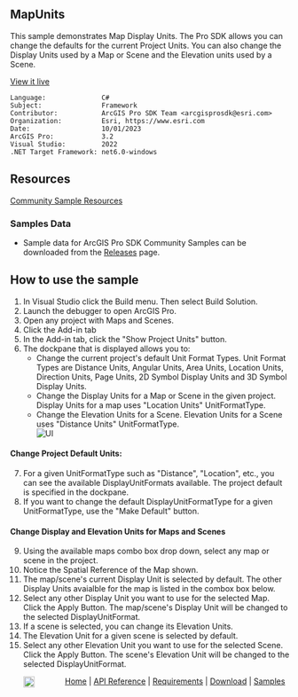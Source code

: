 ## MapUnits

<!-- TODO: Write a brief abstract explaining this sample -->
This sample demonstrates Map Display Units. The Pro SDK allows you can change the defaults for the current Project Units.  You can also change the Display Units used by a Map or Scene and the Elevation units used by a Scene.  
  


<a href="https://pro.arcgis.com/en/pro-app/sdk/" target="_blank">View it live</a>

<!-- TODO: Fill this section below with metadata about this sample-->
```
Language:              C#
Subject:               Framework
Contributor:           ArcGIS Pro SDK Team <arcgisprosdk@esri.com>
Organization:          Esri, https://www.esri.com
Date:                  10/01/2023
ArcGIS Pro:            3.2
Visual Studio:         2022
.NET Target Framework: net6.0-windows
```

## Resources

[Community Sample Resources](https://github.com/Esri/arcgis-pro-sdk-community-samples#resources)

### Samples Data

* Sample data for ArcGIS Pro SDK Community Samples can be downloaded from the [Releases](https://github.com/Esri/arcgis-pro-sdk-community-samples/releases) page.  

## How to use the sample
<!-- TODO: Explain how this sample can be used. To use images in this section, create the image file in your sample project's screenshots folder. Use relative url to link to this image using this syntax: ![My sample Image](FacePage/SampleImage.png) -->
1. In Visual Studio click the Build menu. Then select Build Solution.
2. Launch the debugger to open ArcGIS Pro.  
3. Open any project with Maps and Scenes.  
4. Click the Add-in tab  
5. In the Add-in tab, click the "Show Project Units" button.  
6. The dockpane that is displayed allows you to:  
    * Change the current project's default Unit Format Types. Unit Format Types are Distance Units, Angular Units, Area Units, Location Units, Direction Units,  Page Units, 2D Symbol Display Units and 3D Symbol Display Units.   
    * Change the Display Units for a Map or Scene in the given project. Display Units for a map uses "Location Units" UnitFormatType.  
    * Change the Elevation Units for a Scene. Elevation Units for a Scene uses "Distance Units" UnitFormatType.  
![UI](screenshots/DisplayUnits.png)  
#### Change Project Default Units:  
7. For a given UnitFormatType such as "Distance", "Location", etc., you can see the available DisplayUnitFormats available. The project default is specified in the dockpane.  
8. If you want to change the default DisplayUnitFormatType for a given UnitFormatType, use the "Make Default" button.  
#### Change Display and Elevation Units for Maps and Scenes  
9. Using the available maps combo box drop down, select any map or scene in the project.  
10. Notice the Spatial Reference of the Map shown.  
11. The map/scene's current Display Unit is selected by default. The other Display Units avaialble for the map is listed in the combox box below.    
12. Select any other Display Unit you want to use for the selected Map.  Click the Apply Button. The map/scene's Display Unit will be changed to the selected DisplayUnitFormat.  
13. If a scene is selected, you can change its Elevation Units.  
14. The Elevation Unit for a given scene is selected by default.    
15. Select any other Elevation Unit you want to use for the selected Scene.  Click the Apply Button. The scene's Elevation Unit will be changed to the selected DisplayUnitFormat.  
  

<!-- End -->

&nbsp;&nbsp;&nbsp;&nbsp;&nbsp;&nbsp;<img src="https://esri.github.io/arcgis-pro-sdk/images/ArcGISPro.png"  alt="ArcGIS Pro SDK for Microsoft .NET Framework" height = "20" width = "20" align="top"  >
&nbsp;&nbsp;&nbsp;&nbsp;&nbsp;&nbsp;&nbsp;&nbsp;&nbsp;&nbsp;&nbsp;&nbsp;
[Home](https://github.com/Esri/arcgis-pro-sdk/wiki) | <a href="https://pro.arcgis.com/en/pro-app/latest/sdk/api-reference" target="_blank">API Reference</a> | [Requirements](https://github.com/Esri/arcgis-pro-sdk/wiki#requirements) | [Download](https://github.com/Esri/arcgis-pro-sdk/wiki#installing-arcgis-pro-sdk-for-net) | <a href="https://github.com/esri/arcgis-pro-sdk-community-samples" target="_blank">Samples</a>
